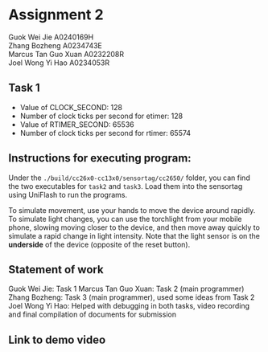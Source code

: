 # Assignment 2
Guok Wei Jie A0240169H  
Zhang Bozheng A0234743E  
Marcus Tan Guo Xuan A0232208R  
Joel Wong Yi Hao A0234053R

## Task 1
- Value of CLOCK_SECOND: 128
- Number of clock ticks per second for etimer: 128
- Value of RTIMER_SECOND: 65536
- Number of clock ticks per second for rtimer: 65574

## Instructions for executing program:
Under the `./build/cc26x0-cc13x0/sensortag/cc2650/` folder, you can find the two executables for `task2` and `task3`. Load them into the sensortag using UniFlash to run the programs.

To simulate movement, use your hands to move the device around rapidly. To simulate light changes, you can use the torchlight from your mobile phone, slowing moving closer to the device, and then move away quickly to simulate a rapid change in light intensity. Note that the light sensor is on the **underside** of the device (opposite of the reset button).

## Statement of work
Guok Wei Jie: Task 1
Marcus Tan Guo Xuan: Task 2 (main programmer)
Zhang Bozheng: Task 3 (main programmer), used some ideas from Task 2
Joel Wong Yi Hao: Helped with debugging in both tasks, video recording and final compilation of documents for submission

## Link to demo video
